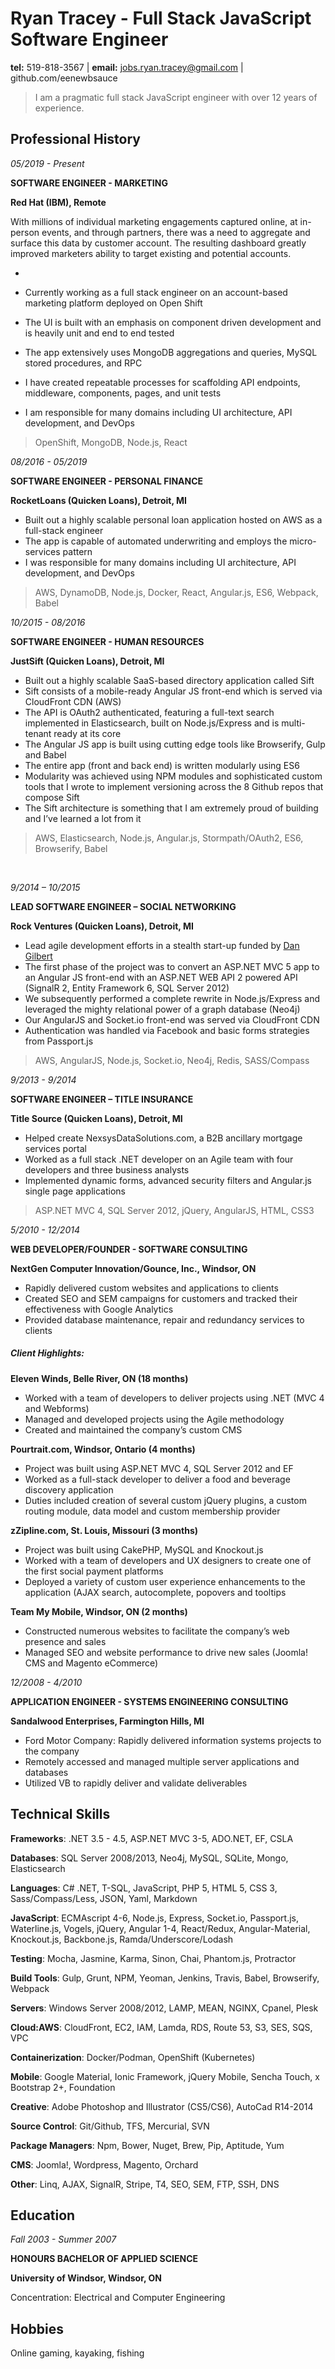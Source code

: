 # Ryan Tracey - Full Stack JavaScript Software Engineer

**tel:** 519-818-3567 | **email:** jobs.ryan.tracey@gmail.com | github.com/eenewbsauce

> I am a pragmatic full stack JavaScript engineer with over 12 years of experience.

## Professional History

_05/2019 - Present_

**SOFTWARE ENGINEER - MARKETING**

**Red Hat (IBM), Remote**

With millions of individual marketing engagements captured online, at in-person events, and through partners, there was a need to aggregate and surface this data by customer account. The resulting dashboard greatly improved marketers ability to target existing and potential accounts.

-

- Currently working as a full stack engineer on an account-based marketing platform deployed on Open Shift
- The UI is built with an emphasis on component driven development and is heavily unit and end to end tested
- The app extensively uses MongoDB aggregations and queries, MySQL stored procedures, and RPC
- I have created repeatable processes for scaffolding API endpoints, middleware, components, pages, and unit tests
- I am responsible for many domains including UI architecture, API development, and DevOps

> OpenShift, MongoDB, Node.js, React

_08/2016 - 05/2019_

**SOFTWARE ENGINEER - PERSONAL FINANCE**

**RocketLoans (Quicken Loans), Detroit, MI**

- Built out a highly scalable personal loan application hosted on AWS as a full-stack engineer
- The app is capable of automated underwriting and employs the micro-services pattern
- I was responsible for many domains including UI architecture, API development, and DevOps

> AWS, DynamoDB, Node.js, Docker, React, Angular.js, ES6, Webpack, Babel

_10/2015 - 08/2016_

**SOFTWARE ENGINEER - HUMAN RESOURCES**

**JustSift (Quicken Loans), Detroit, MI**

- Built out a highly scalable SaaS-based directory application called Sift
- Sift consists of a mobile-ready Angular JS front-end which is served via CloudFront CDN (AWS)
- The API is OAuth2 authenticated, featuring a full-text search implemented in Elasticsearch, built on Node.js/Express and is multi-tenant ready at its core
- The Angular JS app is built using cutting edge tools like Browserify, Gulp and Babel
- The entire app (front and back end) is written modularly using ES6
- Modularity was achieved using NPM modules and sophisticated custom tools that I wrote to implement versioning across the 8 Github repos that compose Sift
- The Sift architecture is something that I am extremely proud of building and I’ve learned a lot from it

> AWS, Elasticsearch, Node.js, Angular.js, Stormpath/OAuth2, ES6, Browserify, Babel

<br/>

_9/2014 – 10/2015_

**LEAD SOFTWARE ENGINEER – SOCIAL NETWORKING**

**Rock Ventures (Quicken Loans), Detroit, MI**

- Lead agile development efforts in a stealth start-up funded by [Dan Gilbert](https://tinyurl.com/ke9cyzl)
- The first phase of the project was to convert an ASP.NET MVC 5 app to an Angular JS front-end with an ASP.NET WEB API 2 powered API (SignalR 2, Entity Framework 6, SQL Server 2012)
- We subsequently performed a complete rewrite in Node.js/Express and leveraged the mighty relational power of a graph database (Neo4j)
- Our AngularJS and Socket.io front-end was served via CloudFront CDN
- Authentication was handled via Facebook and basic forms strategies from Passport.js

> AWS, AngularJS, Node.js, Socket.io, Neo4j, Redis, SASS/Compass

_9/2013 - 9/2014_

**SOFTWARE ENGINEER – TITLE INSURANCE**

**Title Source (Quicken Loans), Detroit, MI**

- Helped create NexsysDataSolutions.com, a B2B ancillary mortgage services portal
- Worked as a full stack .NET developer on an Agile team with four developers and three business analysts
- Implemented dynamic forms, advanced security filters and Angular.js single page applications

> ASP.NET MVC 4, SQL Server 2012, jQuery, AngularJS, HTML, CSS3

_5/2010 - 12/2014_

**WEB DEVELOPER/FOUNDER - SOFTWARE CONSULTING**

**NextGen Computer Innovation/Gounce, Inc., Windsor, ON**

- Rapidly delivered custom websites and applications to clients
- Created SEO and SEM campaigns for customers and tracked their effectiveness with Google Analytics
- Provided database maintenance, repair and redundancy services to clients

##### Client Highlights:

**Eleven Winds, Belle River, ON (18 months)**

- Worked with a team of developers to deliver projects using .NET (MVC 4 and Webforms)
- Managed and developed projects using the Agile methodology
- Created and maintained the company’s custom CMS

**Pourtrait.com, Windsor, Ontario (4 months)**

- Project was built using ASP.NET MVC 4, SQL Server 2012 and EF
- Worked as a full-stack developer to deliver a food and beverage discovery application
- Duties included creation of several custom jQuery plugins, a custom routing module, data model and custom membership provider

**zZipline.com, St. Louis, Missouri (3 months)**

- Project was built using CakePHP, MySQL and Knockout.js
- Worked with a team of developers and UX designers to create one of the first social payment platforms
- Deployed a variety of custom user experience enhancements to the application (AJAX search, autocomplete, popovers and tooltips

**Team My Mobile, Windsor, ON (2 months)**

- Constructed numerous websites to facilitate the company’s web presence and sales
- Managed SEO and website performance to drive new sales (Joomla! CMS and Magento eCommerce)

_12/2008 - 4/2010_

**APPLICATION ENGINEER - SYSTEMS ENGINEERING CONSULTING**

**Sandalwood Enterprises, Farmington Hills, MI**

- Ford Motor Company: Rapidly delivered information systems projects to the company
- Remotely accessed and managed multiple server applications and databases
- Utilized VB to rapidly deliver and validate deliverables

## Technical Skills

**Frameworks**: .NET 3.5 - 4.5, ASP.NET MVC 3-5, ADO.NET, EF, CSLA

**Databases**: SQL Server 2008/2013, Neo4j, MySQL, SQLite, Mongo, Elasticsearch

**Languages**: C# .NET, T-SQL, JavaScript, PHP 5, HTML 5, CSS 3, Sass/Compass/Less, JSON, Yaml, Markdown

**JavaScript**: ECMAscript 4-6, Node.js, Express, Socket.io, Passport.js, Waterline.js, Vogels, jQuery, Angular 1-4, React/Redux, Angular-Material, Knockout.js, Backbone.js, Ramda/Underscore/Lodash

**Testing**: Mocha, Jasmine, Karma, Sinon, Chai, Phantom.js, Protractor

**Build Tools**: Gulp, Grunt, NPM, Yeoman, Jenkins, Travis, Babel, Browserify, Webpack

**Servers**: Windows Server 2008/2012, LAMP, MEAN, NGINX, Cpanel, Plesk

**Cloud:AWS**: CloudFront, EC2, IAM, Lamda, RDS, Route 53, S3, SES, SQS, VPC

**Containerization**: Docker/Podman, OpenShift (Kubernetes)

**Mobile**: Google Material, Ionic Framework, jQuery Mobile, Sencha Touch, x Bootstrap 2+, Foundation

**Creative**: Adobe Photoshop and Illustrator (CS5/CS6), AutoCad R14-2014

**Source Control**: Git/Github, TFS, Mercurial, SVN

**Package Managers**: Npm, Bower, Nuget, Brew, Pip, Aptitude, Yum

**CMS**: Joomla!, Wordpress, Magento, Orchard

**Other**: Linq, AJAX, SignalR, Stripe, T4, SEO, SEM, FTP, SSH, DNS

## Education

_Fall 2003 - Summer 2007_

**HONOURS BACHELOR OF APPLIED SCIENCE**

**University of Windsor, Windsor, ON**

Concentration: Electrical and Computer Engineering

## Hobbies

Online gaming, kayaking, fishing
